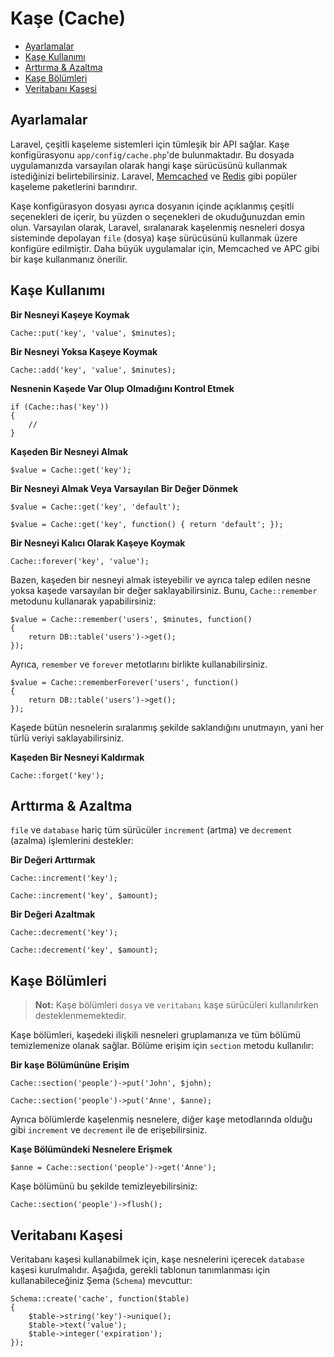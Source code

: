 # Kaşe (Cache)

- [Ayarlamalar](#ayarlamalar)
- [Kaşe Kullanımı](#kase-kullanimi)
- [Arttırma & Azaltma](#arttirma-ve-azaltma)
- [Kaşe Bölümleri](#kase-bolumleri)
- [Veritabanı Kaşesi](#veritabani-kasesi)

<a name="ayarlamalar"></a>
## Ayarlamalar

Laravel, çeşitli kaşeleme sistemleri için tümleşik bir API sağlar. Kaşe konfigürasyonu `app/config/cache.php`'de bulunmaktadır. Bu dosyada uygulamanızda varsayılan olarak hangi kaşe sürücüsünü kullanmak istediğinizi belirtebilirsiniz. Laravel, [Memcached](http://memcached.org) ve [Redis](http://redis.io) gibi popüler kaşeleme paketlerini barındırır.

Kaşe konfigürasyon dosyası ayrıca dosyanın içinde açıklanmış çeşitli seçenekleri de içerir, bu yüzden o seçenekleri de okuduğunuzdan emin olun. Varsayılan olarak, Laravel, sıralanarak kaşelenmiş nesneleri dosya sisteminde depolayan `file` (dosya) kaşe sürücüsünü kullanmak üzere konfigüre edilmiştir. Daha büyük uygulamalar için, Memcached ve APC gibi bir kaşe kullanmanız önerilir.

<a name="kase-kullanimi"></a>
## Kaşe Kullanımı

**Bir Nesneyi Kaşeye Koymak**

	Cache::put('key', 'value', $minutes);

**Bir Nesneyi Yoksa Kaşeye Koymak**

	Cache::add('key', 'value', $minutes);

**Nesnenin Kaşede Var Olup Olmadığını Kontrol Etmek**

	if (Cache::has('key'))
	{
		//
	}

**Kaşeden Bir Nesneyi Almak**

	$value = Cache::get('key');

**Bir Nesneyi Almak Veya Varsayılan Bir Değer Dönmek**

	$value = Cache::get('key', 'default');

	$value = Cache::get('key', function() { return 'default'; });

**Bir Nesneyi Kalıcı Olarak Kaşeye Koymak**

	Cache::forever('key', 'value');

Bazen, kaşeden bir nesneyi almak isteyebilir ve ayrıca talep edilen nesne yoksa kaşede varsayılan bir değer saklayabilirsiniz. Bunu, `Cache::remember` metodunu kullanarak yapabilirsiniz:

	$value = Cache::remember('users', $minutes, function()
	{
		return DB::table('users')->get();
	});

Ayrıca, `remember` ve `forever` metotlarını birlikte kullanabilirsiniz.

	$value = Cache::rememberForever('users', function()
	{
		return DB::table('users')->get();
	});

Kaşede bütün nesnelerin sıralanmış şekilde saklandığını unutmayın, yani her türlü veriyi saklayabilirsiniz.

**Kaşeden Bir Nesneyi Kaldırmak**

	Cache::forget('key');

<a name="arttirma-ve-azaltma"></a>
## Arttırma & Azaltma

`file` ve `database` hariç tüm sürücüler `increment` (artma) ve `decrement` (azalma) işlemlerini destekler:

**Bir Değeri Arttırmak**

	Cache::increment('key');

	Cache::increment('key', $amount);

**Bir Değeri Azaltmak**

	Cache::decrement('key');

	Cache::decrement('key', $amount);

<a name="kase-bolumleri"></a>
## Kaşe Bölümleri

> **Not:** Kaşe bölümleri `dosya` ve `veritabanı` kaşe sürücüleri kullanılırken desteklenmemektedir.

Kaşe bölümleri, kaşedeki ilişkili nesneleri gruplamanıza ve tüm bölümü temizlemenize olanak sağlar.
Bölüme erişim için `section` metodu kullanılır:

**Bir kaşe Bölümününe Erişim**

	Cache::section('people')->put('John', $john);

	Cache::section('people')->put('Anne', $anne);

Ayrıca bölümlerde kaşelenmiş nesnelere, diğer kaşe metodlarında olduğu gibi `increment` ve `decrement` ile de erişebilirsiniz.

**Kaşe Bölümündeki Nesnelere Erişmek**

	$anne = Cache::section('people')->get('Anne');

Kaşe bölümünü bu şekilde temizleyebilirsiniz:

	Cache::section('people')->flush();

<a name="veritabani-kasesi"></a>
## Veritabanı Kaşesi

Veritabanı kaşesi kullanabilmek için, kaşe nesnelerini içerecek `database` kaşesi kurulmalıdır. Aşağıda, gerekli tablonun tanımlanması için kullanabileceğiniz Şema (`Schema`) mevcuttur:

	Schema::create('cache', function($table)
	{
		$table->string('key')->unique();
		$table->text('value');
		$table->integer('expiration');
	});

